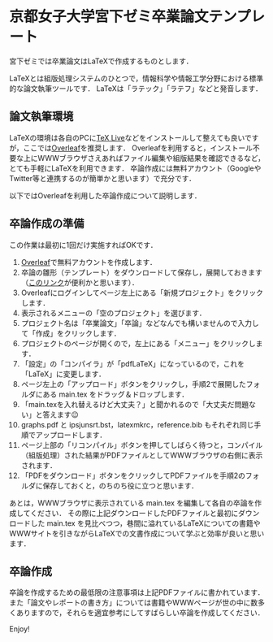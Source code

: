 # 京都女子大学宮下ゼミ卒業論文テンプレート

宮下ゼミでは卒業論文はLaTeXで作成するものとします．

LaTeXとは組版処理システムのひとつで，情報科学や情報工学分野における標準的な論文執筆ツールです．
LaTeXは「ラテック」「ラテフ」などと発音します．

## 論文執筆環境

LaTeXの環境は各自のPCに[TeX Live](https://texwiki.texjp.org/?TeX%20Live)などをインストールして整えても良いですが，ここでは[Overleaf](https://www.overleaf.com/)を推奨します．
Overleafを利用すると，インストール不要な上にWWWブラウザさえあればファイル編集や組版結果を確認できるなど，とても手軽にLaTeXを利用できます．
卒論作成には無料アカウント（GoogleやTwitter等と連携するのが簡単かと思います）で充分です．

以下ではOverleafを利用した卒論作成について説明します．

## 卒論作成の準備

この作業は最初に1回だけ実施すればOKです．

1. [Overleaf](https://www.overleaf.com/)で無料アカウントを作成します．
1. 卒論の雛形（テンプレート）をダウンロードして保存し，展開しておきます（[このリンク](https://github.com/kensuke-m/graduationthesis-template/archive/refs/heads/main.zip)が便利かと思います）．
1. Overleafにログインしてページ左上にある「新規プロジェクト」をクリックします．
1. 表示されるメニューの「空のプロジェクト」を選びます．
1. プロジェクト名は「卒業論文」「卒論」などなんでも構いませんので入力して「作成」をクリックします．
1. プロジェクトのページが開くので，左上にある「メニュー」をクリックします．
1. 「設定」の「コンパイラ」が「pdfLaTeX」になっているので，これを「LaTeX」に変更します．
1. ページ左上の「アップロード」ボタンをクリックし，手順2で展開したフォルダにある main.tex をドラッグ＆ドロップします．
1. 「main.texを入れ替えるけど大丈夫？」と聞かれるので「大丈夫だ問題ない」と答えます:wink:
1. graphs.pdf と ipsjunsrt.bst，latexmkrc，reference.bib もそれぞれ同じ手順でアップロードします．
1. ページ上部の「リコンパイル」ボタンを押してしばらく待つと，コンパイル（組版処理）された結果がPDFファイルとしてWWWブラウザの右側に表示されます．
1. 「PDFをダウンロード」ボタンをクリックしてPDFファイルを手順2のフォルダに保存しておくと，のちのち役に立つと思います．

あとは，WWWブラウザに表示されている main.tex を編集して各自の卒論を作成してください．
その際に上記ダウンロードしたPDFファイルと最初にダウンロードした main.tex を見比べつつ，巷間に溢れているLaTeXについての書籍やWWWサイトを引きながらLaTeXでの文書作成について学ぶと効率が良いと思います．

## 卒論作成

卒論を作成するための最低限の注意事項は上記PDFファイルに書かれています．
また「論文やレポートの書き方」については書籍やWWWページが世の中に数多くありますので，それらを適宜参考にしてすばらしい卒論を作成してください．

Enjoy!